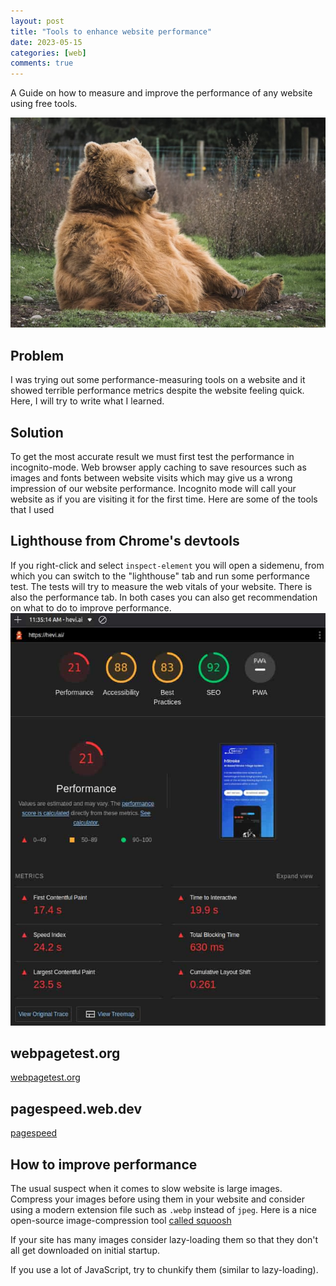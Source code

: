 ```yaml
---
layout: post
title: "Tools to enhance website performance"
date: 2023-05-15
categories: [web]
comments: true
---
```


A Guide on how to measure and improve the performance of any website using free tools.

<img src="/assets/2023-05-15-tools-to-enhance-website-performance/bear.jpg"/>

## Problem

I was trying out some performance-measuring tools on a website and it showed terrible performance metrics despite the website feeling quick. Here, I will try to write what I learned.

## Solution

To get the most accurate result we must first test the performance in incognito-mode. Web browser apply caching to save resources such as images and fonts between website visits which may give us a wrong impression of our website performance. Incognito mode will call your website as if you are visiting it for the first time.
Here are some of the tools that I used

## Lighthouse from Chrome's devtools

If you right-click and select `inspect-element` you will open a sidemenu, from which you can switch to the "lighthouse" tab and run some performance test. The tests will try to measure the web vitals of your website.
There is also the performance tab. In both cases you can also get recommendation on what to do to improve performance.
<img src="/assets/2023-05-15-tools-to-enhance-website-performance/lighthouse.jpg"/>

## webpagetest.org

[webpagetest.org](https://www.webpagetest.org/)

## pagespeed.web.dev

[pagespeed](https://pagespeed.web.dev/)

## How to improve performance

The usual suspect when it comes to slow website is large images. Compress your images before using them in your website and consider using a modern extension file such as `.webp` instead of `jpeg`. Here is a nice open-source image-compression tool [called squoosh](https://squoosh.app/)

If your site has many images consider lazy-loading them so that they don't all get downloaded on initial startup.

If you use a lot of JavaScript, try to chunkify them (similar to lazy-loading).
